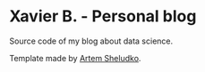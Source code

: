 # Xavier B. - Personal blog

Source code of my blog about data science. <br />


Template made by [Artem Sheludko](http://artemsheludko.com/).